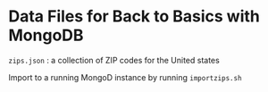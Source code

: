# Data Files for Back to Basics with MongoDB

`zips.json` : a collection of ZIP codes for the United states

Import to a running MongoD instance by running `importzips.sh`



